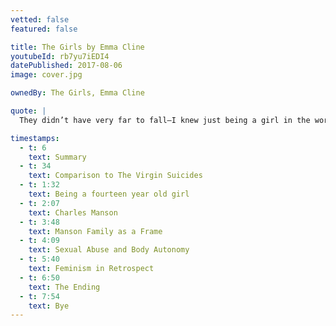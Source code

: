 ```yaml
---
vetted: false
featured: false

title: The Girls by Emma Cline
youtubeId: rb7yu7iEDI4
datePublished: 2017-08-06
image: cover.jpg

ownedBy: The Girls, Emma Cline

quote: |
  They didn’t have very far to fall—I knew just being a girl in the world handicapped your ability to believe yourself

timestamps:
  - t: 6
    text: Summary
  - t: 34
    text: Comparison to The Virgin Suicides
  - t: 1:32
    text: Being a fourteen year old girl
  - t: 2:07
    text: Charles Manson
  - t: 3:48
    text: Manson Family as a Frame
  - t: 4:09
    text: Sexual Abuse and Body Autonomy
  - t: 5:40
    text: Feminism in Retrospect
  - t: 6:50
    text: The Ending
  - t: 7:54
    text: Bye
---
```

